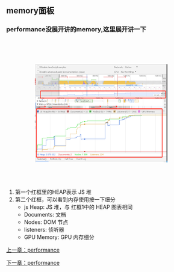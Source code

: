 ## memory面板
### performance没展开讲的memory,这里展开讲一下
<br><br><br>
<div align="center">
  <img src="https://github.com/jiulanrensan/blog/blob/master/chrome_developer_dev-tool/img/performance_memory_2.png" width="70%" />
</div>
<br><br><br>

1. 第一个红框里的HEAP表示 JS 堆
2. 第二个红框，可以看到内存使用按一下细分
   * js Heap: JS 堆，与 红框1中的 HEAP 图表相同
   * Documents: 文档
   * Nodes: DOM 节点
   * listeners: 侦听器
   * GPU Memory: GPU 内存细分



[上一章：performance](https://github.com/jiulanrensan/blog/blob/master/chrome_developer_dev-tool/performance.md)

[下一章：performance](https://github.com/jiulanrensan/blog/blob/master/chrome_developer_dev-tool/performance.md)